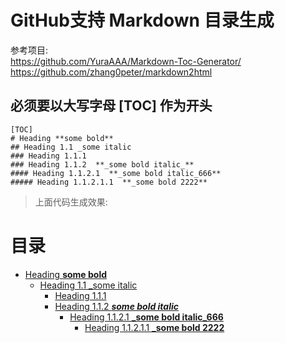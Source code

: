 
# GitHub支持 Markdown 目录生成

参考项目: <br>
<https://github.com/YuraAAA/Markdown-Toc-Generator/> <br>
<https://github.com/zhang0peter/markdown2html>

## 必须要以大写字母 **[TOC]** 作为开头
```
[TOC]
# Heading **some bold** 
## Heading 1.1 _some italic
### Heading 1.1.1
### Heading 1.1.2  **_some bold italic_**
#### Heading 1.1.2.1  **_some bold italic_666**
##### Heading 1.1.2.1.1  **_some bold 2222**
``` 
> 上面代码生成效果:

<div class="toc">
<h1>目录</h1>
<ul>
<li><a href="#heading-some-bold">Heading <strong>some bold</strong></a>
<ul>
<li><a href="#heading-11--some-italic">Heading 1.1 _some italic</a>
<ul>
<li><a href="#heading-111">Heading 1.1.1</a></li>
<li><a href="#heading-112--some-bold-italic">Heading 1.1.2  <strong><em>some bold italic</em></strong></a>
<ul>
<li><a href="#heading-1121---some-bold-italic-666">Heading 1.1.2.1  <strong>_some bold italic_666</strong></a>
<ul>
<li><a href="#heading-11211---some-bold-2222">Heading 1.1.2.1.1  <strong>_some bold 2222</strong></a></li>
</ul>
</li>
</ul>
</li>
</ul>
</li>
</ul>
</li>
</ul>
</div>

         
